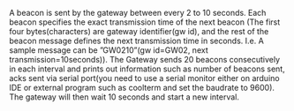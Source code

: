 A beacon is sent by the gateway between every 2 to 10 seconds. Each beacon specifies the exact transmission time of the next beacon (The first four bytes(characters) are gateway identifier(gw id), and the rest of the beacon message defines the next transmission time in seconds. I.e. A sample message can be ”GW0210”(gw id=GW02, next transmission=10seconds)). The Gateway sends 20 beacons consecutively in each interval and prints out information such as number of beacons sent, acks sent via serial port(you need to use a serial monitor either on arduino IDE or external program such as coolterm and set the baudrate to 9600). The gateway will then wait 10 seconds and start a new interval.
